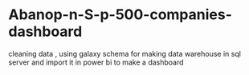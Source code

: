 # Abanop-n-S-p-500-companies-dashboard
cleaning data , using galaxy schema for making data warehouse in sql server and import it in power bi to make a dashboard

